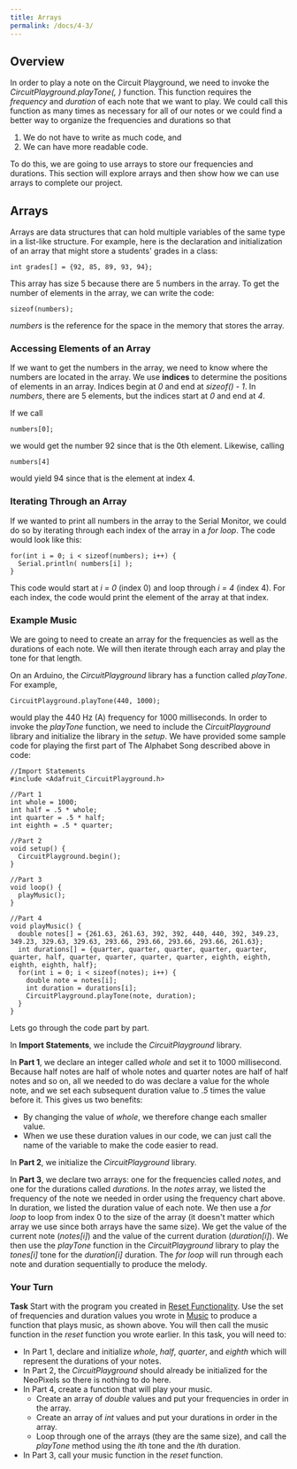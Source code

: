 ```yaml
---
title: Arrays
permalink: /docs/4-3/
---
```

## Overview
In order to play a note on the Circuit Playground, we need to invoke the *CircuitPlayground.playTone(<frequency>, <duration>)* function. This function requires the *frequency* and *duration* of each note that we want to play. We could call this function as many times as necessary for all of our notes or we could find a better way to organize the frequencies and durations so that
1. We do not have to write as much code, and
2. We can have more readable code.

To do this, we are going to use arrays to store our frequencies and durations. This section will explore arrays and then show how we can use arrays to complete our project.

## Arrays
Arrays are data structures that can hold multiple variables of the same type in a list-like structure. For example, here is the declaration and initialization of an array that might store a students' grades in a class:

```
int grades[] = {92, 85, 89, 93, 94};
```

This array has size 5 because there are 5 numbers in the array. To get the number of elements in the array, we can write the code:

```
sizeof(numbers);
```

*numbers* is the reference for the space in the memory that stores the array.

### Accessing Elements of an Array
If we want to get the numbers in the array, we need to know where the numbers are located in the array. We use **indices** to determine the positions of elements in an array. Indices begin at *0* and end at *sizeof(<array name>) - 1*. In *numbers*, there are 5 elements, but the indices start at *0* and end at *4*.

If we call

```
numbers[0];
```

we would get the number 92 since that is the 0th element. Likewise, calling

```
numbers[4]
```

would yield 94 since that is the element at index 4.

### Iterating Through an Array
If we wanted to print all numbers in the array to the Serial Monitor, we could do so by iterating through each index of the array in a *for loop*. The code would look like this:

```
for(int i = 0; i < sizeof(numbers); i++) {
  Serial.println( numbers[i] );
}
```

This code would start at *i = 0* (index 0) and loop through *i = 4* (index 4). For each index, the code would print the element of the array at that index.

### Example Music
We are going to need to create an array for the frequencies as well as the durations of each note. We will then iterate through each array and play the tone for that length.

On an Arduino, the *CircuitPlayground* library has a function called *playTone*. For example,

```
CircuitPlayground.playTone(440, 1000);
```

would play the 440 Hz (A) frequency for 1000 milliseconds. In order to invoke the *playTone* function, we need to include the *CircuitPlayground* library and initialize the library in the *setup*. We have provided some sample code for playing the first part of The Alphabet Song described above in code:

```
//Import Statements
#include <Adafruit_CircuitPlayground.h>

//Part 1
int whole = 1000;
int half = .5 * whole;
int quarter = .5 * half;
int eighth = .5 * quarter;

//Part 2
void setup() {
  CircuitPlayground.begin();
}

//Part 3
void loop() {
  playMusic();
}

//Part 4
void playMusic() {
  double notes[] = {261.63, 261.63, 392, 392, 440, 440, 392, 349.23, 349.23, 329.63, 329.63, 293.66, 293.66, 293.66, 293.66, 261.63};
  int durations[] = {quarter, quarter, quarter, quarter, quarter, quarter, half, quarter, quarter, quarter, quarter, eighth, eighth, eighth, eighth, half};
  for(int i = 0; i < sizeof(notes); i++) {
    double note = notes[i];
    int duration = durations[i];
    CircuitPlayground.playTone(note, duration);
  }
}
```

Lets go through the code part by part.

In **Import Statements**, we include the *CircuitPlayground* library.

In **Part 1**, we declare an integer called *whole* and set it to 1000 millisecond. Because half notes are half of whole notes and quarter notes are half of half notes and so on, all we needed to do was declare a value for the whole note, and we set each subsequent duration value to *.5* times the value before it. This gives us two benefits:
- By changing the value of *whole*, we therefore change each smaller value.
- When we use these duration values in our code, we can just call the name of the variable to make the code easier to read.

In **Part 2**, we initialize the *CircuitPlayground* library.

In **Part 3**, we declare two arrays: one for the frequencies called *notes*, and one for the durations called *durations*. In the *notes* array, we listed the frequency of the note we needed in order using the frequency chart above. In duration, we listed the duration value of each note. We then use a *for loop* to loop from index 0 to the size of the array (it doesn't matter which array we use since both arrays have the same size). We get the value of the current note (*notes[i]*) and the value of the current duration (*duration[i]*). We then use the *playTone* function in the *CircuitPlayground* library to play the *tones[i]* tone for the *duration[i]* duration. The *for loop* will run through each note and duration sequentially to produce the melody.

### Your Turn
**Task** Start with the program you created in [Reset Functionality](../4-3/). Use the set of frequencies and duration values you wrote in [Music](../4-2/) to produce a function that plays music, as shown above. You will then call the music function in the *reset* function you wrote earlier. In this task, you will need to:
- In Part 1, declare and initialize *whole*, *half*, *quarter*, and *eighth* which will represent the durations of your notes.
- In Part 2, the *CircuitPlayground* should already be initialized for the NeoPixels so there is nothing to do here.
- In Part 4, create a function that will play your music.
  - Create an array of *double* values and put your frequencies in order in the array.
  - Create an array of *int* values and put your durations in order in the array.
  - Loop through one of the arrays (they are the same size), and call the *playTone* method using the *i*th tone and the *i*th duration.
- In Part 3, call your music function in the *reset* function.

